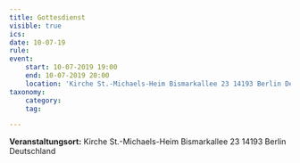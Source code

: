 ```yaml
---
title: Gottesdienst
visible: true
ics: 
date: 10-07-19
rule: 
event:
	start: 10-07-2019 19:00
	end: 10-07-2019 20:00
	location: 'Kirche St.-Michaels-Heim Bismarkallee 23 14193 Berlin Deutschland'
taxonomy:
	category: 
	tag: 

---
```




**Veranstaltungsort:** Kirche St.-Michaels-Heim
Bismarkallee 23
14193 Berlin
Deutschland

